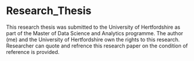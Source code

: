 # Research_Thesis
This research thesis was submitted to the University of Hertfordshire as part of the Master of Data Science and Analytics programme. The author (me) and the University of Hertfordshire own the rights to this research. Researcher can quote and refrence this research paper on the condition of reference is provided. 
